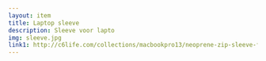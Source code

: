 ```yaml
--- 
layout: item
title: Laptop sleeve
description: Sleeve voor lapto 
img: sleeve.jpg
link1: http://c6life.com/collections/macbookpro13/neoprene-zip-sleeve-for-macbook-pro-13/
---
```


